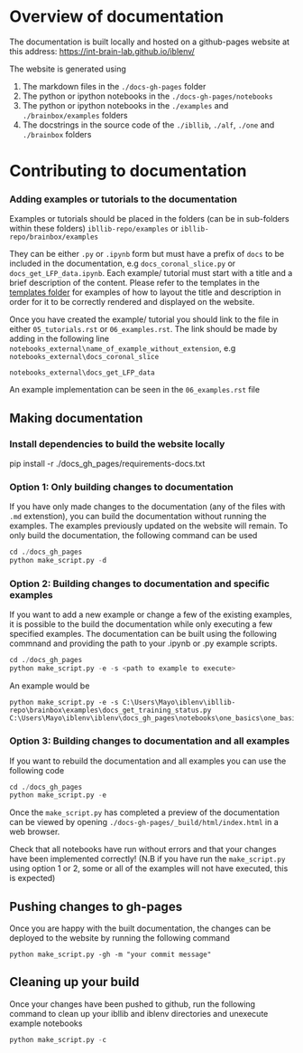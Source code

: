 # Overview of documentation

The documentation is built locally and hosted on a github-pages website at this address:
https://int-brain-lab.github.io/iblenv/

The website is generated using
 1. The markdown files in the `./docs-gh-pages` folder
 2. The python or ipython notebooks in the `./docs-gh-pages/notebooks`
 3. The python or ipython notebooks in the  `./examples` and `./brainbox/examples` folders
 4. The docstrings in the source code of the `./ibllib`, `./alf`, `./one` and `./brainbox` folders


# Contributing to documentation

### Adding examples or tutorials to the documentation
Examples or tutorials should be placed in the folders (can be in sub-folders within these folders)
`ibllib-repo/examples`
or
`ibllib-repo/brainbox/examples`

They can be either `.py` or `.ipynb` form but must have a prefix of `docs` to be included in the documentation, 
e.g `docs_coronal_slice.py` or `docs_get_LFP_data.ipynb`. Each example/ tutorial must start with a title and a brief 
description of the content. Please refer to the templates in the [templates folder](./templates) for examples of 
how to layout the title and description in order for it to be correctly rendered and displayed on the website. 

Once you have created the example/ tutorial you should link to the file in either `05_tutorials.rst` or `06_examples.rst`.
The link should be made by adding in the following line `notebooks_external\name_of_example_without_extension`, e.g
`notebooks_external\docs_coronal_slice`

`notebooks_external\docs_get_LFP_data`

An example implementation can be seen in the `06_examples.rst` file

## Making documentation
### Install dependencies to build the website locally
pip install -r ./docs_gh_pages/requirements-docs.txt

### Option 1: Only building changes to documentation
If you have only made changes to the documentation (any of the files with `.md` extenstion), you can build the
documentation without running the examples. The examples previously updated on the website will remain. To only
build the documentation, the following command can be used

```python
cd ./docs_gh_pages
python make_script.py -d
```

### Option 2: Building changes to documentation and specific examples
If you want to add a new example or change a few of the existing examples, it is possible to the build the documentation
while only executing a few specified examples. The documentation can be built using the following commnand and providing
the path to your .ipynb or .py example scripts. 

```python
cd ./docs_gh_pages
python make_script.py -e -s <path to example to execute>
```

An example would be
```
python make_script.py -e -s C:\Users\Mayo\iblenv\ibllib-repo\brainbox\examples\docs_get_training_status.py C:\Users\Mayo\iblenv\iblenv\docs_gh_pages\notebooks\one_basics\one_basics.ipynb
```

### Option 3: Building changes to documentation and all examples
If you want to rebuild the documentation and all examples you can use the following code

```python
cd ./docs_gh_pages
python make_script.py -e
```

Once the `make_script.py` has completed a preview of the documentation can be viewed by opening 
`./docs-gh-pages/_build/html/index.html` in a web browser.

Check that all notebooks have run without errors and that your changes have been implemented correctly! (N.B if you have
run the `make_script.py` using option 1 or 2, some or all of the examples will not have executed, this is expected)


## Pushing changes to gh-pages
Once you are happy with the built documentation, the changes can be deployed to the website by running the following
command

```shell
python make_script.py -gh -m "your commit message"
```

## Cleaning up your build
Once your changes have been pushed to github, run the following command to clean up your ibllib and iblenv 
directories and unexecute example notebooks
```python
python make_script.py -c
```



